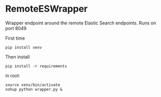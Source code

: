 # RemoteESWrapper
Wrapper endpoint around the remote Elastic Search endpoints. Runs on port 8049

First time
```
pip install venv
```
Then install
```
pip install -r requirements
```
in root:
```
source venv/bin/activate
nohup python wrapper.py &
```
